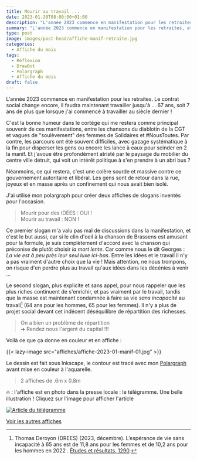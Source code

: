 ```yaml
---
title: Mourir au travail ...
date: 2023-01-30T08:00:00+01:00
description: "L'année 2023 commence en manifestation pour les retraites, et en recherche de slogan."
summary: "L'année 2023 commence en manifestation pour les retraites, et en recherche de slogan."
type: post
image: images/post-head/affiche-manif-retraite.jpg
categories: 
  - Affiche du mois
tags:
  - Réflexion
  - DrawBot
  - Polargraph
  - Affiche du mois
draft: false
---
```


L'année 2023 commence en manifestation pour les retraites. Le contrat social change encore, 
il faudra maintenant travailler jusqu'à ... 67 ans, soit 7 ans de plus que lorsque j'ai 
commencé à travailler au siècle dernier ! 

C'est la bonne humeur dans le cortège qui me restera comme principal souvenir de ces 
manifestations, entre les chansons du diablotin de la CGT et vagues de "soulèvement" 
des femmes de Solidaires et #NousToutes.
Par contre, les parcours ont été souvent difficiles, avec gazage systématique à la fin pour 
disperser les gens ou encore les lance à eaux pour scinder en 2 la manif. Et j'avoue être 
profondément atristé par le paysage du mobilier du centre ville détruit, qui voit un 
intérêt politique à s'en prendre à un abri bus ? 

Néanmoins, ce qui restera, c'est une colère sourde et massive contre ce gouvernement 
autoritaire et libéral. Les gens sont de retour dans la rue, joyeux et en masse après 
un confinement qui nous avait bien isolé.

J'ai utilisé mon polargraph pour créer deux affiches de slogans inventés pour l'occasion. 

> Mourir pour des IDÉES : OUI !  
> Mourir au travail : NON !

Ce premier slogan m'a valu pas mal de discussions dans la manifestation, et c'est le but 
aussi, car si le clin d'oeil à la chanson de Brassens est amusant pour la formule, je 
suis complètement d'accord avec la chanson qui préconise de plutôt choisir *la mort lente*.
Car comme nous le dit Georges : *La vie est à peu près leur seul luxe ici-bas*. Entre les 
idées et le travail il n'y a pas vraiment d'autre choix que la vie ! 
Mais attention, ne nous trompons, on risque d'en perdre plus au travail qu'aux idées dans 
les décénies à venir ...

Le second slogan, plus explicite et sans appel, pour nous rappeler que les plus riches 
continuent de s'enrichir, et pas vraiment par le travail, tandis que la masse est 
maintenant condamnée à faire sa vie *sans incapacité* au travail[^1] 
(64 ans pour les hommes, 65 pour les femmes). 
Il n'y a plus de projet social devant cet indécent déséquilibre de répartition des 
richesses. 

> On a bien un problème de répartition  
> ➜ Rendez nous l'argent du capital !!!

Voilà ce que ça donne en couleur et en affiche :

{{< lazy-image src="affiches/affiche-2023-01-manif-01.jpg" >}}

Le dessin est fait sous Inkscape, le contour est tracé avec mon [Polargraph](../drawbot-polargraph)
avant mise en couleur à l'aquarelle.

> 2 affiches de .6m x 0.8m

🔥 : l'affiche est en photo dans la presse locale : le télégramme. 
Une belle illustration ! Cliquez sur l'image pour afficher l'article

[![Article du télégramme](/images/affiches/affiche-le-telegramme.jpg "titre")](https://www.letelegramme.fr/ille-et-vilaine/rennes-35000/greve-du-31-janvier-30-000-manifestants-a-rennes-retour-sur-la-mobilisation-4044651.php)


[Voir les autres affiches](/categories/affiche-du-mois)


[^1]: Thomas Deroyon (DREES) (2023, décembre). L’espérance de vie sans incapacité à 65 ans est de 11,8 ans pour les femmes et de 10,2 ans pour les hommes en 2022 . 
[Études et résultats, 1290](https://drees.solidarites-sante.gouv.fr/publications-communique-de-presse/etudes-et-resultats/lesperance-de-vie-sans-incapacite-65-ans-1#:~:text=%C3%80%20la%20naissance%2C%20les%20femmes,1%20mois%20pour%20les%20hommes.).
